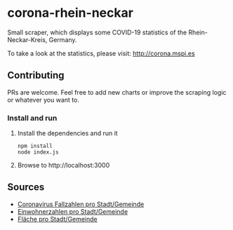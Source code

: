 # corona-rhein-neckar

Small scraper, which displays some COVID-19 statistics of the Rhein-Neckar-Kreis, Germany.

To take a look at the statistics, please visit: http://corona.mspi.es

## Contributing

PRs are welcome. Feel free to add new charts or improve the scraping logic or whatever you want to.

### Install and run

1. Install the dependencies and run it

   ```
   npm install
   node index.js
   ```

2. Browse to http://localhost:3000

## Sources

- [Coronavirus Fallzahlen pro Stadt/Gemeinde](https://www.rhein-neckar-kreis.de/start/landratsamt/coronavirus+fallzahlen.html)
- [Einwohnerzahlen pro Stadt/Gemeinde](https://www.rhein-neckar-kreis.de/site/Rhein-Neckar-Kreis-2016/get/documents_E1249267876/rhein-neckar-kreis/Daten/Infomaterial/Bev%C3%B6lkerungsfortschreibung.pdf)
- [Fläche pro Stadt/Gemeinde](https://rhein-neckar-wiki.de/Rhein-Neckar-Kreis)